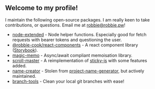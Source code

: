 ## Welcome to my profile!

I maintain the following open-source packages. I am really keen to take contributions,
or questions. Email me at robbie@robbie.pw!

- [node-extended](https://www.npmjs.com/package/node-extended) - Node helper functions. Especially good for fetch requests with bearer tokens and questioning the user.
- [@robbie-cook/react-components](https://www.npmjs.com/package/@robbie-cook/react-components) - A react component library ([Storybook](reactcomponents.robbie.pw)).
- [magic-memo](https://www.npmjs.com/package/magic-memo) - Async/await compliant memoisation library.
- [scroll-master](https://www.npmjs.com/package/scroll-master) - A reimplementation of [sticky-js](https://rgalus.github.io/sticky-js/) with some features added.
- [name-creator](https://www.npmjs.com/package/name-creator) - Stolen from  [project-name-generator](https://github.com/aceakash/project-name-generator), but actively maintained.
- [branch-tools](https://www.npmjs.com/package/branch-tools) - Clean your local git branches with ease!
